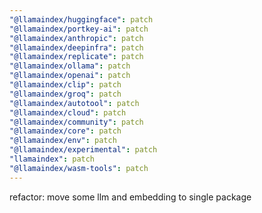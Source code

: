 ```yaml
---
"@llamaindex/huggingface": patch
"@llamaindex/portkey-ai": patch
"@llamaindex/anthropic": patch
"@llamaindex/deepinfra": patch
"@llamaindex/replicate": patch
"@llamaindex/ollama": patch
"@llamaindex/openai": patch
"@llamaindex/clip": patch
"@llamaindex/groq": patch
"@llamaindex/autotool": patch
"@llamaindex/cloud": patch
"@llamaindex/community": patch
"@llamaindex/core": patch
"@llamaindex/env": patch
"@llamaindex/experimental": patch
"llamaindex": patch
"@llamaindex/wasm-tools": patch
---
```


refactor: move some llm and embedding to single package
